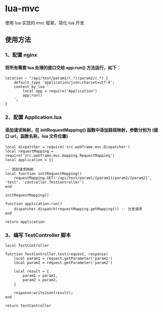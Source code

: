 # lua-mvc
使用 lua 实现的 mvc 框架，简化 lua 开发

## 使用方法
### 1、配置 nginx
#### 将所有需要 lua 处理的接口交给 app:run() 方法运行，如下：
    location ~ ^/api/test/param1/(.*)/param2/(.*) {
        default_type 'application/json;charset=utf-8';
        content_by_lua '
            local app = require("Application")
            app:run()
        ';
    }
    
### 2、配置 Application.lua
#### 添加请求映射，在 initRequestMapping() 函数中添加路径映射，参数分别为 (接口 url，函数名称，lua 文件位置)
    local dispatcher = require('src.webframe.mvc.Dispatcher')
    local requestMapping = require('src.webframe.mvc.mapping.RequestMapping')
    local application = {}
    
    -- 添加请求映射
    local function initRequestMapping()
        requestMapping.GET('/api/test/param1/{param1}/param2/{param2}', 'test', 'controller.TestController')
    end
    
    initRequestMapping()
    
    function application:run()
        dispatcher.dispatch(requestMapping.getMapping()) -- 分发请求
    end
    
    return application
    
### 3、编写 TestController 脚本
    local TestController
    
    function TestController.test(request, response)
        local param1 = request.getParameter('param1')
        local param2 = request.getParameter('param2')
    
        local result = {
            param1 = param1,
            param2 = param2,
        }
    
        response:writeJson(result);
    end
    
    return TestController
    
